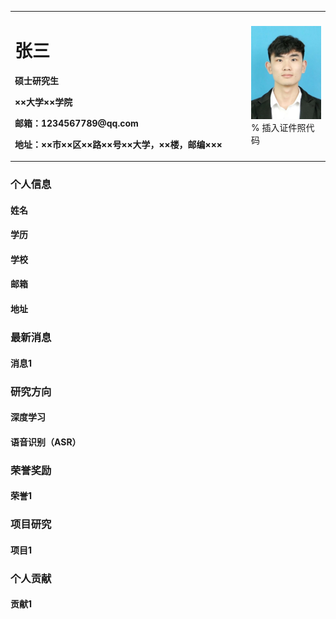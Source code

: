<table border="0">
  <tr>
    <td width="75%">
      <h1>张三</h1>
      <p><b>硕士研究生</b></p>
      <p><b>××大学××学院</b></p>
      <p><b>邮箱：1234567789@qq.com</b></p>
      <p><b>地址：××市××区××路××号××大学，××楼，邮编×××</b></p>
    </td>
    <td width="25%">
      <img src="/1564581868818_fact_1.jpeg" width="100%">      % 插入证件照代码
    </td>
  </tr>
</table>













### 个人信息
#### 姓名
#### 学历
#### 学校
#### 邮箱
#### 地址
### 最新消息
#### 消息1

### 研究方向
#### 深度学习
#### 语音识别（ASR）

### 荣誉奖励
#### 荣誉1
### 项目研究
#### 项目1
### 个人贡献
#### 贡献1
